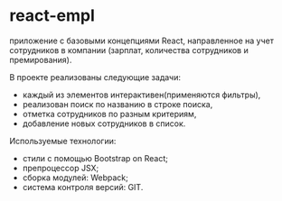 # react-empl
приложение с базовыми концепциями React, направленное на учет сотрудников в компании (зарплат, количества сотрудников и премирования).

В проекте реализованы следующие задачи:
- каждый из элементов интерактивен(применяются фильтры),
- реализован поиск по названию в строке поиска,
- отметка сотрудников по разным критериям,
- добавление новых сотрудников в список.

Используемые технологии:
- стили с помощью Bootstrap on React;
- препроцессор JSX;
- сборка модулей: Webpack;
- система контроля версий: GIT.
